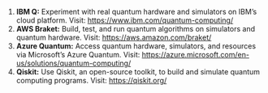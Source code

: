 1. **IBM Q:** Experiment with real quantum hardware and simulators on IBM’s cloud platform. Visit: https://www.ibm.com/quantum-computing/
2. **AWS Braket:** Build, test, and run quantum algorithms on simulators and quantum hardware. Visit: https://aws.amazon.com/braket/
3. **Azure Quantum:** Access quantum hardware, simulators, and resources via Microsoft’s Azure Quantum. Visit: https://azure.microsoft.com/en-us/solutions/quantum-computing/
4. **Qiskit:** Use Qiskit, an open-source toolkit, to build and simulate quantum computing programs. Visit: https://qiskit.org/
